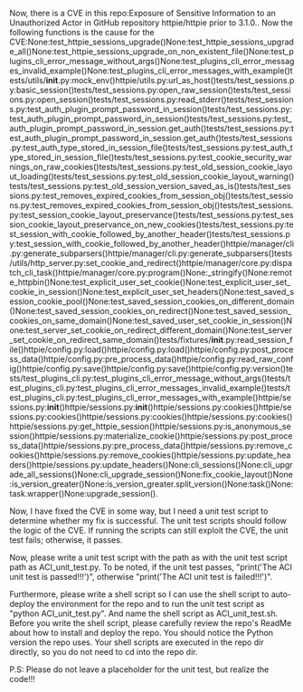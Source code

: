Now, there is a CVE in this repo:Exposure of Sensitive Information to an Unauthorized Actor in GitHub repository httpie/httpie prior to 3.1.0..
Now the following functions is the cause for the CVE:None:test_httpie_sessions_upgrade()None:test_httpie_sessions_upgrade_all()None:test_httpie_sessions_upgrade_on_non_existent_file()None:test_plugins_cli_error_message_without_args()None:test_plugins_cli_error_messages_invalid_example()None:test_plugins_cli_error_messages_with_example()tests/utils/__init__.py:mock_env()httpie/utils.py:url_as_host()tests/test_sessions.py:basic_session()tests/test_sessions.py:open_raw_session()tests/test_sessions.py:open_session()tests/test_sessions.py:read_stderr()tests/test_sessions.py:test_auth_plugin_prompt_password_in_session()tests/test_sessions.py:test_auth_plugin_prompt_password_in_session()tests/test_sessions.py:test_auth_plugin_prompt_password_in_session.get_auth()tests/test_sessions.py:test_auth_plugin_prompt_password_in_session.get_auth()tests/test_sessions.py:test_auth_type_stored_in_session_file()tests/test_sessions.py:test_auth_type_stored_in_session_file()tests/test_sessions.py:test_cookie_security_warnings_on_raw_cookies()tests/test_sessions.py:test_old_session_cookie_layout_loading()tests/test_sessions.py:test_old_session_cookie_layout_warning()tests/test_sessions.py:test_old_session_version_saved_as_is()tests/test_sessions.py:test_removes_expired_cookies_from_session_obj()tests/test_sessions.py:test_removes_expired_cookies_from_session_obj()tests/test_sessions.py:test_session_cookie_layout_preservance()tests/test_sessions.py:test_session_cookie_layout_preservance_on_new_cookies()tests/test_sessions.py:test_session_with_cookie_followed_by_another_header()tests/test_sessions.py:test_session_with_cookie_followed_by_another_header()httpie/manager/cli.py:generate_subparsers()httpie/manager/cli.py:generate_subparsers()tests/utils/http_server.py:set_cookie_and_redirect()httpie/manager/core.py:dispatch_cli_task()httpie/manager/core.py:program()None:_stringify()None:remote_httpbin()None:test_explicit_user_set_cookie()None:test_explicit_user_set_cookie_in_session()None:test_explicit_user_set_headers()None:test_saved_session_cookie_pool()None:test_saved_session_cookies_on_different_domain()None:test_saved_session_cookies_on_redirect()None:test_saved_session_cookies_on_same_domain()None:test_saved_user_set_cookie_in_session()None:test_server_set_cookie_on_redirect_different_domain()None:test_server_set_cookie_on_redirect_same_domain()tests/fixtures/__init__.py:read_session_file()httpie/config.py:load()httpie/config.py:load()httpie/config.py:post_process_data()httpie/config.py:pre_process_data()httpie/config.py:read_raw_config()httpie/config.py:save()httpie/config.py:save()httpie/config.py:version()tests/test_plugins_cli.py:test_plugins_cli_error_message_without_args()tests/test_plugins_cli.py:test_plugins_cli_error_messages_invalid_example()tests/test_plugins_cli.py:test_plugins_cli_error_messages_with_example()httpie/sessions.py:__init__()httpie/sessions.py:__init__()httpie/sessions.py:cookies()httpie/sessions.py:cookies()httpie/sessions.py:cookies()httpie/sessions.py:cookies()httpie/sessions.py:get_httpie_session()httpie/sessions.py:is_anonymous_session()httpie/sessions.py:materialize_cookie()httpie/sessions.py:post_process_data()httpie/sessions.py:pre_process_data()httpie/sessions.py:remove_cookies()httpie/sessions.py:remove_cookies()httpie/sessions.py:update_headers()httpie/sessions.py:update_headers()None:cli_sessions()None:cli_upgrade_all_sessions()None:cli_upgrade_session()None:fix_cookie_layout()None:is_version_greater()None:is_version_greater.split_version()None:task()None:task.wrapper()None:upgrade_session().

Now, I have fixed the CVE in some way, but I need a unit test script to determine whether my fix is successful.
The unit test scripts should follow the logic of the CVE. If running the scripts can still exploit the CVE, the unit test fails; otherwise, it passes.

Now, please write a unit test script with the path as with the unit test script path as ACI_unit_test.py.
To be noted, if the unit test passes, "print('The ACI unit test is passed!!!')", otherwise "print('The ACI unit test is failed!!!')".

Furthermore, please write a shell script so I can use the shell script to auto-deploy the environment for the repo and to run the unit test script as "python ACI_unit_test.py". And name the shell script as ACI_unit_test.sh.
Before you write the shell script, please carefully review the repo's ReadMe about how to install and deploy the repo. You should notice the Python version the repo uses.
Your shell scripts are executed in the repo dir directly, so you do not need to cd into the repo dir.

P.S: Please do not leave a placeholder for the unit test, but realize the code!!!